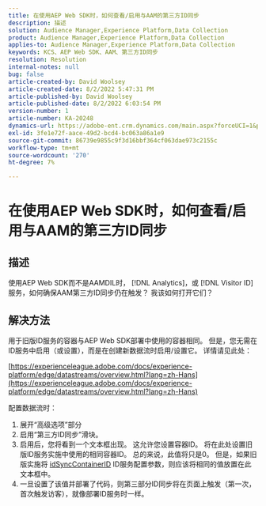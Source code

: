```yaml
---
title: 在使用AEP Web SDK时，如何查看/启用与AAM的第三方ID同步
description: 描述
solution: Audience Manager,Experience Platform,Data Collection
product: Audience Manager,Experience Platform,Data Collection
applies-to: Audience Manager,Experience Platform,Data Collection
keywords: KCS、AEP Web SDK、AAM、第三方ID同步
resolution: Resolution
internal-notes: null
bug: false
article-created-by: David Woolsey
article-created-date: 8/2/2022 5:47:31 PM
article-published-by: David Woolsey
article-published-date: 8/2/2022 6:03:54 PM
version-number: 1
article-number: KA-20248
dynamics-url: https://adobe-ent.crm.dynamics.com/main.aspx?forceUCI=1&pagetype=entityrecord&etn=knowledgearticle&id=08f8232c-8b12-ed11-b83d-00224808613b
exl-id: 3fe1e72f-aace-49d2-bcd4-bc063a86a1e9
source-git-commit: 86739e9855c9f3d16bbf364cf063dae973c2155c
workflow-type: tm+mt
source-wordcount: '270'
ht-degree: 7%

---
```


# 在使用AEP Web SDK时，如何查看/启用与AAM的第三方ID同步

## 描述

使用AEP Web SDK而不是AAMDIL时， [!DNL Analytics]，或 [!DNL Visitor ID] 服务，如何确保AAM第三方ID同步仍在触发？ 我该如何打开它们？

## 解决方法


用于旧版ID服务的容器与AEP Web SDK部署中使用的容器相同。 但是，您无需在ID服务中启用（或设置），而是在创建新数据流时启用/设置它。 详情请见此处：

[https://experienceleague.adobe.com/docs/experience-platform/edge/datastreams/overview.html?lang=zh-Hans](https://experienceleague.adobe.com/docs/experience-platform/edge/datastreams/overview.html?lang=zh-Hans)

配置数据流时：

1. 展开“高级选项”部分
2. 启用“第三方ID同步”滑块。
3. 启用后，您将看到一个文本框出现。 这允许您设置容器ID。 将在此处设置旧版ID服务实施中使用的相同容器ID。 总的来说，此值将只是0。 但是，如果旧版实施将 [idSyncContainerID](https://experienceleague.adobe.com/docs/id-service/using/id-service-api/configurations/idsyncontainerid.html?lang=en) ID服务配置参数，则应该将相同的值放置在此文本框中。
4. 一旦设置了该值并部署了代码，则第三部分ID同步将在页面上触发（第一次，首次触发访客），就像部署ID服务时一样。
